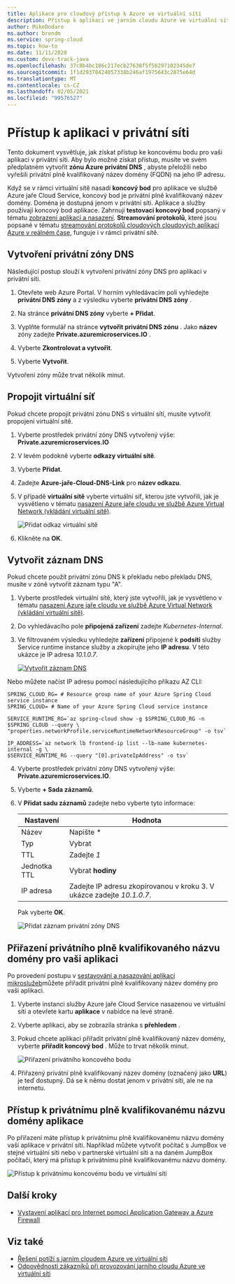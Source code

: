 ```yaml
---
title: Aplikace pro cloudový přístup k Azure ve virtuální síti
description: Přístup k aplikaci ve jarním cloudu Azure ve virtuální síti.
author: MikeDodaro
ms.author: brendm
ms.service: spring-cloud
ms.topic: how-to
ms.date: 11/11/2020
ms.custom: devx-track-java
ms.openlocfilehash: 37c8b4bc186c217ecb27638f5f50297102345de7
ms.sourcegitcommit: 1f1d29378424057338b246af1975643c2875e64d
ms.translationtype: MT
ms.contentlocale: cs-CZ
ms.lasthandoff: 02/05/2021
ms.locfileid: "99576527"
---
```

# <a name="access-your-application-in-a-private-network"></a>Přístup k aplikaci v privátní síti

Tento dokument vysvětluje, jak získat přístup ke koncovému bodu pro vaši aplikaci v privátní síti.  Aby bylo možné získat přístup, musíte ve svém předplatném vytvořit **zónu Azure privátní DNS** , abyste přeložili nebo vyřešili privátní plně kvalifikovaný název domény (FQDN) na jeho IP adresu.

Když se v rámci virtuální sítě nasadí **koncový bod** pro aplikace ve službě Azure jaře Cloud Service, koncový bod je privátní plně kvalifikovaný název domény. Doména je dostupná jenom v privátní síti. Aplikace a služby používají koncový bod aplikace. Zahrnují **testovací koncový bod** popsaný v tématu [zobrazení aplikací a nasazení](spring-cloud-howto-staging-environment.md#view-apps-and-deployments). **Streamování protokolů**, které jsou popsané v tématu [streamování protokolů cloudových cloudových aplikací Azure v reálném čase](spring-cloud-howto-log-streaming.md), funguje i v rámci privátní sítě.

## <a name="create-a-private-dns-zone"></a>Vytvoření privátní zóny DNS

Následující postup slouží k vytvoření privátní zóny DNS pro aplikaci v privátní síti.

1. Otevřete web Azure Portal. V horním vyhledávacím poli vyhledejte **privátní DNS zóny** a z výsledku vyberte **privátní DNS zóny** .

2. Na stránce **privátní DNS zóny** vyberte **+ Přidat**.

3. Vyplňte formulář na stránce **vytvořit privátní DNS zónu** . Jako **název** zóny zadejte **<span>Private.azuremicroservices.IO</span>** .

4. Vyberte **Zkontrolovat a vytvořit**.

5. Vyberte **Vytvořit**.

Vytvoření zóny může trvat několik minut.

## <a name="link-the-virtual-network"></a>Propojit virtuální síť

Pokud chcete propojit privátní zónu DNS s virtuální sítí, musíte vytvořit propojení virtuální sítě.

1. Vyberte prostředek privátní zóny DNS vytvořený výše: **<span>Private.azuremicroservices.IO</span>** 

2. V levém podokně vyberte **odkazy virtuální sítě**.

3. Vyberte **Přidat**.

4. Zadejte **Azure-jaře-Cloud-DNS-Link** pro **název odkazu**.

5. V případě **virtuální sítě** vyberte virtuální síť, kterou jste vytvořili, jak je vysvětleno v tématu [nasazení Azure jaře cloudu ve službě Azure Virtual Network (vkládání virtuální sítě)](spring-cloud-tutorial-deploy-in-azure-virtual-network.md).

    ![Přidat odkaz virtuální sítě](media/spring-cloud-access-app-vnet/add-virtual-network-link.png)

6. Klikněte na **OK**.

## <a name="create-dns-record"></a>Vytvořit záznam DNS

Pokud chcete použít privátní zónu DNS k překladu nebo překladu DNS, musíte v zóně vytvořit záznam typu "A".

1. Vyberte prostředek virtuální sítě, který jste vytvořili, jak je vysvětleno v tématu [nasazení Azure jaře cloudu ve službě Azure Virtual Network (vkládání virtuální sítě)](spring-cloud-tutorial-deploy-in-azure-virtual-network.md).

2. Do vyhledávacího pole **připojená zařízení** zadejte *Kubernetes-Internal*.

3. Ve filtrovaném výsledku vyhledejte **zařízení** připojené k **podsíti** služby Service runtime instance služby a zkopírujte jeho **IP adresu**. V této ukázce je IP adresa *10.1.0.7*.

    [![Vytvořit záznam ](media/spring-cloud-access-app-vnet/create-dns-record.png) DNS](media/spring-cloud-access-app-vnet/create-dns-record.png)

Nebo můžete načíst IP adresu pomocí následujícího příkazu AZ CLI:

```azurecli
SPRING_CLOUD_RG= # Resource group name of your Azure Spring Cloud service instance
SPRING_CLOUD= # Name of your Azure Spring Cloud service instance

SERVICE_RUNTIME_RG=`az spring-cloud show -g $SPRING_CLOUD_RG -n $SPRING_CLOUD --query \
"properties.networkProfile.serviceRuntimeNetworkResourceGroup" -o tsv`

IP_ADDRESS=`az network lb frontend-ip list --lb-name kubernetes-internal -g \
$SERVICE_RUNTIME_RG --query "[0].privateIpAddress" -o tsv`
```

4. Vyberte prostředek privátní zóny DNS vytvořený výše: **<span>Private.azuremicroservices.IO</span>**.

5. Vyberte **+ Sada záznamů**.

6. V **Přidat sadu záznamů** zadejte nebo vyberte tyto informace:

    |Nastavení     |Hodnota                                                                      |
    |------------|---------------------------------------------------------------------------|
    |Název        |Napište *\**                                                                 |
    |Typ        |Vybrat                                                                |
    |TTL         |Zadejte *1*                                                                  |
    |Jednotka TTL    |Vybrat **hodiny**                                                           |
    |IP adresa  |Zadejte IP adresu zkopírovanou v kroku 3. V ukázce zadejte *10.1.0.7*.    |

    Pak vyberte **OK**.

    ![Přidat záznam privátní zóny DNS](media/spring-cloud-access-app-vnet/private-dns-zone-add-record.png)

## <a name="assign-private-fqdn-for-your-application"></a>Přiřazení privátního plně kvalifikovaného názvu domény pro vaši aplikaci

Po provedení postupu v [sestavování a nasazování aplikací mikroslužeb](spring-cloud-tutorial-deploy-in-azure-virtual-network.md)můžete přiřadit privátní plně kvalifikovaný název domény pro vaši aplikaci.

1. Vyberte instanci služby Azure jaře Cloud Service nasazenou ve virtuální síti a otevřete kartu **aplikace** v nabídce na levé straně.

2. Vyberte aplikaci, aby se zobrazila stránka s **přehledem** .

3. Pokud chcete aplikaci přiřadit privátní plně kvalifikovaný název domény, vyberte **přiřadit koncový bod** . Může to trvat několik minut.

    ![Přiřazení privátního koncového bodu](media/spring-cloud-access-app-vnet/assign-private-endpoint.png)

4. Přiřazený privátní plně kvalifikovaný název domény (označený jako **URL**) je teď dostupný. Dá se k němu dostat jenom v privátní síti, ale ne na internetu.

## <a name="access-application-private-fqdn"></a>Přístup k privátnímu plně kvalifikovanému názvu domény aplikace

Po přiřazení máte přístup k privátnímu plně kvalifikovanému názvu domény vaší aplikace v privátní síti. Například můžete vytvořit počítač s JumpBox ve stejné virtuální síti nebo v partnerské virtuální síti a na daném JumpBox počítači, který má přístup k privátnímu plně kvalifikovanému názvu domény.

![Přístup k privátnímu koncovému bodu ve virtuální síti](media/spring-cloud-access-app-vnet/access-private-endpoint.png)

## <a name="next-steps"></a>Další kroky

- [Vystavení aplikací pro Internet pomocí Application Gateway a Azure Firewall](spring-cloud-expose-apps-gateway-azure-firewall.md)

## <a name="see-also"></a>Viz také

- [Řešení potíží s jarním cloudem Azure ve virtuální síti](spring-cloud-troubleshooting-vnet.md)
- [Odpovědnosti zákazníků při provozování jarního cloudu Azure ve virtuální síti](spring-cloud-vnet-customer-responsibilities.md)